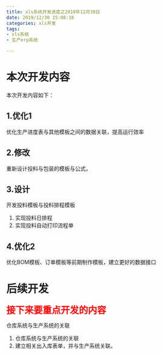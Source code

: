 ```yaml
---
title: xls系统开发进度之2019年12月30日
date: 2019/12/30 15:08:18  
categories: xls开发
tags: 
- xls系统
- 生产erp系统

---
```

# 本次开发内容
本次开发内容如下：
## 1.优化1
优化生产进度表与其他模板之间的数据关联，提高运行效率
## 2.修改
重新设计投料与包装的模板与公式，
## 3.设计
开发投料模板与投料排程模板  

1. 	实现投料日排程  
1. 	实现投料自动打印流程单  

## 4.优化2
优化BOM模板、订单模板等前期制作模板，建立更好的数据接口

# 后续开发
<strong><font color="red" size=5>接下来要重点开发的内容</font></strong>  

仓库系统与生产系统的关联  
1. 	仓库系统与生产系统的关联  
1. 	建立相关出入库表单，并与生产系统关联。  
